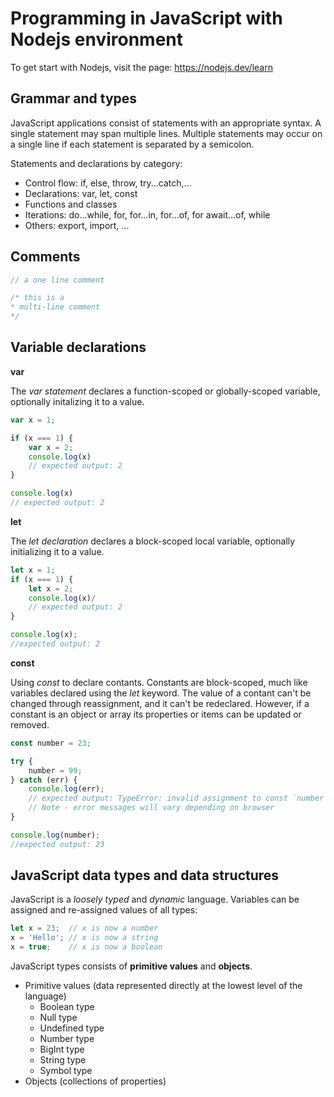 # Programming in JavaScript with Nodejs environment

To get start with Nodejs, visit the page: https://nodejs.dev/learn

## Grammar and types

JavaScript applications consist of statements with an appropriate syntax. A single statement may span multiple lines. Multiple statements may occur on a single line if each statement is separated by a semicolon.

Statements and declarations by category:

* Control flow: if, else, throw, try...catch,...
* Declarations: var, let, const
* Functions and classes
* Iterations: do...while, for, for...in, for...of, for await...of, while
* Others: export, import, ...

## Comments

```js
// a one line comment

/* this is a
* multi-line comment
*/ 
```

## Variable declarations

**var**

The *var statement* declares a function-scoped or globally-scoped variable, optionally initalizing it to a value.

```js
var x = 1;

if (x === 1) {
    var x = 2;
    console.log(x)
    // expected output: 2
}

console.log(x)
// expected output: 2
```

**let**

The *let declaration* declares a block-scoped local variable, optionally initializing it to a value.

```js
let x = 1;
if (x === 1) {
    let x = 2;
    console.log(x)/
    // expected output: 2
}

console.log(x);
//expected output: 2
```

**const**

Using *const* to declare contants. Constants are block-scoped, much like variables declared using the *let* keyword. The value of a contant can't be changed through reassignment, and it can't be redeclared. However, if a constant is an object or array its properties or items can be updated or removed.

```js
const number = 23;

try {
    number = 99;
} catch (err) {
    console.log(err);
    // expected output: TypeError: invalid assignment to const `number'
    // Note - error messages will vary depending on browser
}

console.log(number);
//expected output: 23
```

## JavaScript data types and data structures

JavaScript is a *loosely typed* and *dynamic* language. Variables can be assigned and re-assigned values of all types:

```js
let x = 23;  // x is now a number
x = 'Hello'; // x is now a string
x = true;    // x is now a boolean
```

JavaScript types consists of **primitive values** and **objects**.

* Primitive values (data represented directly at the lowest level of the language)
    * Boolean type
    * Null type
    * Undefined type
    * Number type
    * BigInt type
    * String type
    * Symbol type
* Objects (collections of properties)

